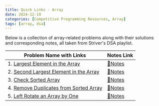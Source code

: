 ```yaml
---
title: Quick Links - Array
date: 2024-12-19
categories: [Competitive Programming Resources, Array]
tags: [array, dsa]
---
```


Below is a collection of array-related problems along with their solutions and corresponding notes, all taken from Striver's DSA playlist.

| Problem Name with Links                                                                                                                      | Notes Link                                                                     |
|----------------------------------------------------------------------------------------------------------------------------------------------|--------------------------------------------------------------------------------|
| 1. [Largest Element in the Array](https://www.naukri.com/code360/problems/largest-element-in-the-array-largest-element-in-the-array_5026279) | [📝Notes](https://mdnrkn.github.io/posts/largest-element-in-the-array/)        |
| 2. [Second Largest Element in the Array](https://www.naukri.com/code360/problems/ninja-and-the-second-order-elements_6581960)                | [📝Notes](https://mdnrkn.github.io/posts/second-largest-element-in-the-array/) |
| 3. [Check Sorted Array](https://www.naukri.com/code360/problems/ninja-and-the-sorted-check_6581957)                                          | [📝Notes](https://mdnrkn.github.io/posts/check-sorted-array/)                  |
| 4. [Remove Duplicates from Sorted Array](https://www.naukri.com/code360/problems/remove-duplicates-from-sorted-array_1102307)                | [📝Notes](https://mdnrkn.github.io/posts/remove-duplicates-from-sorted-array/) |
| 5. [Left Rotate an Array by One](https://www.naukri.com/code360/problems/left-rotate-an-array-by-one_5026278)                                | [📝Notes](https://mdnrkn.github.io/posts/left-rotate-an-array-by-one/)         |